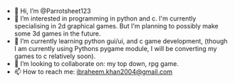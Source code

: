 - 👋 Hi, I’m @Parrotsheet123
- 👀 I’m interested in programming in python and c. I'm currently specialising in 2d graphical games. But I'm planning to possibly make some 3d games in the future. 
- 🌱 I’m currently learning python gui/ui, and c game development, (though I am currently using Pythons pygame module, I will be converting my games to c relatively
soon). 
- 💞️ I’m looking to collaborate on: my top down, rpg game. 
- 📫 How to reach me: ibraheem.khan2004@gmail.com

<!---
Parrotsheet123/Parrotsheet123 is a ✨ special ✨ repository because its `README.md` (this file) appears on your GitHub profile.
You can click the Preview link to take a look at your changes.
--->
